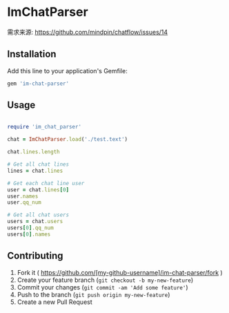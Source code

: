# ImChatParser

需求来源: https://github.com/mindpin/chatflow/issues/14

## Installation

Add this line to your application's Gemfile:

```ruby
gem 'im-chat-parser'
```




## Usage

```ruby

require 'im_chat_parser'

chat = ImChatParser.load('./test.text')

chat.lines.length

# Get all chat lines
lines = chat.lines

# Get each chat line user
user = chat.lines[0]
user.names
user.qq_num

# Get all chat users
users = chat.users
users[0].qq_num
users[0].names

```


## Contributing

1. Fork it ( https://github.com/[my-github-username]/im-chat-parser/fork )
2. Create your feature branch (`git checkout -b my-new-feature`)
3. Commit your changes (`git commit -am 'Add some feature'`)
4. Push to the branch (`git push origin my-new-feature`)
5. Create a new Pull Request
